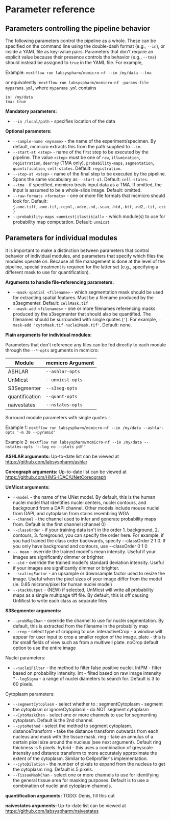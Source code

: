 # Parameter reference

## Parameters controlling the pipeline behavior

The following parameters control the pipeline as a whole. These can be specified on the command line using the double-dash format (e.g., `--in`), or inside a YAML file as key-value pairs. Parameters that don't require an explicit value because their presence controls the behavior (e.g., `--tma`) should instead be assigned to `true` in the YAML file. For example,

Example: `nextflow run labsyspharm/mcmicro-nf --in /my/data --tma`

or equivalently: `nextflow run labsyspharm/mcmicro-nf -params-file myparams.yml`, where `myparams.yml` contains
```
in: /my/data
tma: true
```

**Mandatory parameters:**

* `--in /local/path` - specifies location of the data

**Optional parameters:**

* `--sample-name <myname>` - the name of the experiment/specimen. By default, mcmicro extracts this from the path supplied to `--in`.
* `--start-at <step>` - name of the first step to be executed by the pipeline. The value `<step>` must be one of `raw`, `illumination`, `registration`, `dearray` (TMA only), `probability-maps`, `segmentation`, `quantification`, `cell-states`. Default: `registration`.
* `--stop-at <step>` - name of the final step to be executed by the pipeline. Spans the same vocabulary as `--start-at`. Default: `cell-states`.
* `--tma` - if specified, mcmicro treats input data as a TMA. If omitted, the input is assumed to be a whole-slide image. Default: omitted.
* `--raw-formats <formats>` - one or more file formats that mcmicro should look for. Default: `{.ome.tiff,.ome.tif,.rcpnl,.xdce,.nd,.scan,.htd,.btf,.nd2,.tif,.czi}`
* `--probability-maps <unmicst|ilastik|all>` - which module(s) to use for probability map computation. Default: `unmicst`

## Parameters for individual modules

It is important to make a distinction between parameters that control behavior of individual modules, and parameters that specify which files the modules operate on. Because all file management is done at the level of the pipeline, special treatment is required for the latter set (e.g., specifying a different mask to use for quantification).

**Arguments to handle file-referencing parameters:**

* `--mask-spatial <filename>` - which segmentation mask should be used for extracting spatial features. Must be a filename produced by the s3segmenter. Default: `cellMask.tif`
* `--mask-add <filenames>` - one or more filenames referencing masks produced by the s3segmenter that should also be quantified. The filenames should be surrounded with single quotes (`'`). For example, `--mask-add 'cytoMask.tif nucleiMask.tif'`. Default: none.

**Plain arguments for individual modules:**

Parameters that don't reference any files can be fed directly to each module through the `--*-opts` arguments in mcmicro:

| Module | mcmicro Argument |
| --- | --- |
| ASHLAR | `--ashlar-opts` |
| UnMicst | `--unmicst-opts` |
| S3Segmenter | `--s3seg-opts` |
| quantification | `--quant-opts` |
| naivestates | `--nstates-opts` |

Surround module parameters with single quotes `'`.

Example 1: `nextflow run labsyspharm/mcmicro-nf --in /my/data --ashlar-opts '-m 30 --pyramid'`

Example 2: `nextflow run labsyspharm/mcmicro-nf --in /my/data --nstates-opts '--log no --plots pdf'`

**ASHLAR arguments:** Up-to-date list can be viewed at https://github.com/labsyspharm/ashlar

**Coreograph arguments:** Up-to-date list can be viewed at https://github.com/HMS-IDAC/UNetCoreograph

**UnMicst arguments:**
* `--model` - the name of the UNet model. By default, this is the human nuclei model that identifies nuclei centers, nuclei contours, and background from a DAPI channel. Other models include mouse nuclei from DAPI, and cytoplasm from stains resembling WGA
* `--channel` - the channel used to infer and generate probability maps from. Default is the first channel (channel 0)
* `--classOrder` - if your training data isn't in the order 1. background, 2. contours, 3. foreground, you can specify the order here. For example, if you had trained the class order backwards, specify --classOrder 2 1 0. If you only have background and contours, use --classOrder 0 1 0
* `-- mean` - override the trained model's mean intensity. Useful if your images are significantly dimmer or brighter.
* `--std` - override the trained model's standard deviation intensity. Useful if your images are significantly dimmer or brighter.
* `--scalingFactor` - an upsample or downsample factor used to resize the image. Useful when the pixel sizes of your image differ from the model (ie. 0.65 microns/pixel for human nuclei model)
* `--stackOutput` - (NEW) if selected, UnMicst will write all probability maps as a single multipage tiff file. By default, this is off causing UnMicst to write each class as separate files

**S3Segmenter arguments:** 
* `--probMapChan` - override the channel to use for nuclei segmentation. By default, this is extracted from the filename in the probabilty map 
* `--crop` - select type of cropping to use. interactiveCrop - a window will appear for user input to crop a smaller region of the image. plate - this is for small fields of view such as from a multiwell plate. noCrop default option to use the entire image

Nuclei parameters:

* `--nucleiFilter` - the method to filter false positive nuclei. IntPM - filter based on probability intensity. Int - filted based on raw image intensity
*`--logSigma` - a range of nuclei diameters to search for. Default is 3 to 60 pixels.

Cytoplasm parameters:

* `--segmentCytoplasm` - select whether to : segmentCytoplasm - segment the cytoplasm or ignoreCytoplasm - do NOT segment cytoplasm
* `--CytoMaskChan` - select one or more channels to use for segmenting cytoplasm. Default is the 2nd channel.
* `--cytoMethod` - select the method to segment cytoplasm. distanceTransform - take the distance transform outwards from each nucleus and mask with the tissue mask. ring - take an annulus of a certain pixel size around the nucleus (see next argument). Default ring thickness is 5 pixels. hybrid - this uses a combination of greyscale intensity and distance transform to more accurately approximate the extent of the cytoplasm. Similar to Cellprofiler's implementation.
* `--cytoDilation` - the number of pixels to expand from the nucleus to get the cytoplasm ring. Default is 5 pixels.
* `--TissueMaskChan` - select one or more channels to use for identifying the general tissue area for masking purposes. Default is to use a combination of nuclei and cytoplasm channels.

**quantification arguments:** TODO: Denis, fill this out

**naivestates arguments:** Up-to-date list can be viewed at https://github.com/labsyspharm/naivestates
